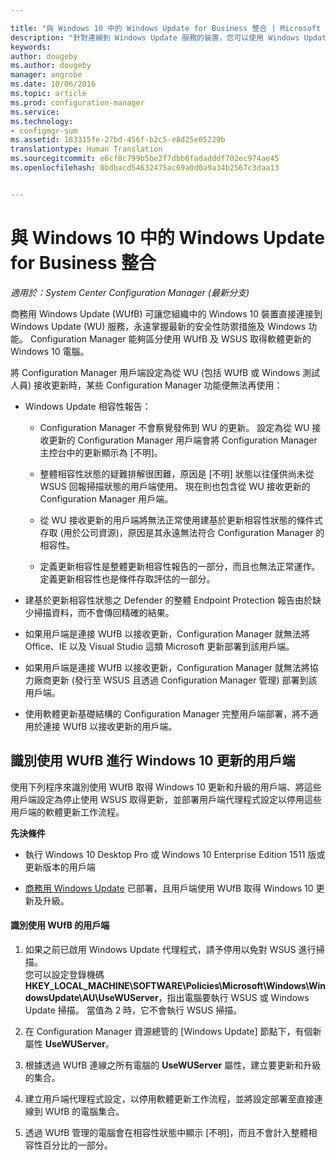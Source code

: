 ```yaml
---

title: "與 Windows 10 中的 Windows Update for Business 整合 | Microsoft Docs"
description: "針對連線到 Windows Update 服務的裝置，您可以使用 Windows Update for Business 讓組織中的 Windows 10 裝置保持最新狀態。"
keywords: 
author: dougeby
ms.author: dougeby
manager: angrobe
ms.date: 10/06/2016
ms.topic: article
ms.prod: configuration-manager
ms.service: 
ms.technology:
- configmgr-sum
ms.assetid: 183315fe-27bd-456f-b2c5-e8d25e05229b
translationtype: Human Translation
ms.sourcegitcommit: e6cf8c799b5be2f7dbb6fadadddf702ec974ae45
ms.openlocfilehash: 8bdbacd54632475ac69a0d0a9a34b2567c3daa13


---
```

# <a name="integration-with-windows-update-for-business-in-windows-10"></a>與 Windows 10 中的 Windows Update for Business 整合

*適用於：System Center Configuration Manager (最新分支)*

商務用 Windows Update (WUfB) 可讓您組織中的 Windows 10 裝置直接連接到 Windows Update (WU) 服務，永遠掌握最新的安全性防禦措施及 Windows 功能。 Configuration Manager 能夠區分使用 WUfB 及 WSUS 取得軟體更新的 Windows 10 電腦。  

 將 Configuration Manager 用戶端設定為從 WU (包括 WUfB 或 Windows 測試人員) 接收更新時，某些 Configuration Manager 功能便無法再使用：  

-   Windows Update 相容性報告：  

    -   Configuration Manager 不會察覺發佈到 WU 的更新。 設定為從 WU 接收更新的 Configuration Manager 用戶端會將 Configuration Manager 主控台中的更新顯示為 [不明]。  

    -   整體相容性狀態的疑難排解很困難，原因是 [不明]  狀態以往僅供尚未從 WSUS 回報掃描狀態的用戶端使用。  現在則也包含從 WU 接收更新的 Configuration Manager 用戶端。  

    -   從 WU 接收更新的用戶端將無法正常使用建基於更新相容性狀態的條件式存取 (用於公司資源)，原因是其永遠無法符合 Configuration Manager 的相容性。  

    -   定義更新相容性是整體更新相容性報告的一部分，而且也無法正常運作。  定義更新相容性也是條件存取評估的一部分。  

-   建基於更新相容性狀態之 Defender 的整體 Endpoint Protection 報告由於缺少掃描資料，而不會傳回精確的結果。  

-   如果用戶端是連接 WUfB 以接收更新，Configuration Manager 就無法將 Office、IE 以及 Visual Studio 這類 Microsoft 更新部署到該用戶端。  

-   如果用戶端是連接 WUfB 以接收更新，Configuration Manager 就無法將協力廠商更新 (發行至 WSUS 且透過 Configuration Manager 管理) 部署到該用戶端。  

-   使用軟體更新基礎結構的 Configuration Manager 完整用戶端部署，將不適用於連接 WUfB 以接收更新的用戶端。  

## <a name="identify-clients-that-use--wufb-for-windows-10-updates"></a>識別使用 WUfB 進行 Windows 10 更新的用戶端  
 使用下列程序來識別使用 WUfB 取得 Windows 10 更新和升級的用戶端、將這些用戶端設定為停止使用 WSUS 取得更新，並部署用戶端代理程式設定以停用這些用戶端的軟體更新工作流程。  

 **先決條件**  

-   執行 Windows 10 Desktop Pro 或 Windows 10 Enterprise Edition 1511 版或更新版本的用戶端  

-   [商務用 Windows Update](https://technet.microsoft.com/library/mt622730\(v=vs.85\).aspx) 已部署，且用戶端使用 WUfB 取得 Windows 10 更新及升級。  

#### <a name="to-identify-clients-that-use-wufb"></a>識別使用 WUfB 的用戶端  

1.  如果之前已啟用 Windows Update 代理程式，請予停用以免對 WSUS 進行掃描。   
    您可以設定登錄機碼 **HKEY_LOCAL_MACHINE\SOFTWARE\Policies\Microsoft\Windows\WindowsUpdate\AU\UseWUServer**，指出電腦要執行 WSUS 或 Windows Update 掃描。  當值為 2 時，它不會執行 WSUS 掃描。  

2.  在 Configuration Manager 資源總管的 [Windows Update] 節點下，有個新屬性 **UseWUServer**。  

3.  根據透過 WUfB 連線之所有電腦的 **UseWUServer** 屬性，建立要更新和升級的集合。  

4.  建立用戶端代理程式設定，以停用軟體更新工作流程，並將設定部署至直接連線到 WUfB 的電腦集合。  

5.  透過 WUfB 管理的電腦會在相容性狀態中顯示 [不明]，而且不會計入整體相容性百分比的一部分。  



<!--HONumber=Dec16_HO3-->


